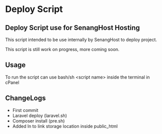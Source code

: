# Deploy Script 

## Deploy Script use for SenangHost Hosting
This script intended to be use internally by SenangHost to deploy project.
 
This script is still work on progress, more coming soon.
 
## Usage

To run the script can use bash/sh \<script name\> inside the terminal in cPanel


## ChangeLogs
-  First commit
-  Laravel deploy (laravel.sh)
-  Composer install (pre.sh)
-  Added ln to link storage location inside public_html
